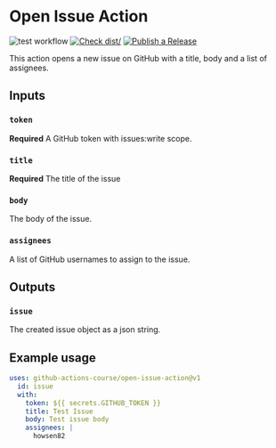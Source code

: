 # Open Issue Action

![test workflow](https://github.com/github-actions-course/open-issue-action/actions/workflows/test.yml/badge.svg?event=push&branch=master)
[![Check dist/](https://github.com/github-actions-repo/open-issue-action/actions/workflows/check-dist.yml/badge.svg)](https://github.com/github-actions-repo/open-issue-action/actions/workflows/check-dist.yml)
[![Publish a Release](https://github.com/github-actions-repo/open-issue-action/actions/workflows/release.yaml/badge.svg)](https://github.com/github-actions-repo/open-issue-action/actions/workflows/release.yaml)

This action opens a new issue on GitHub with a title, body and a list of assignees.

## Inputs

### `token`

**Required** A GitHub token with issues:write scope.

### `title`

**Required** The title of the issue

### `body`

The body of the issue.

### `assignees`

A list of GitHub usernames to assign to the issue.

## Outputs

### `issue`

The created issue object as a json string.

## Example usage

```yaml
uses: github-actions-course/open-issue-action@v1
  id: issue
  with:
    token: ${{ secrets.GITHUB_TOKEN }}
    title: Test Issue
    body: Test issue body
    assignees: |
      howsen82
```

